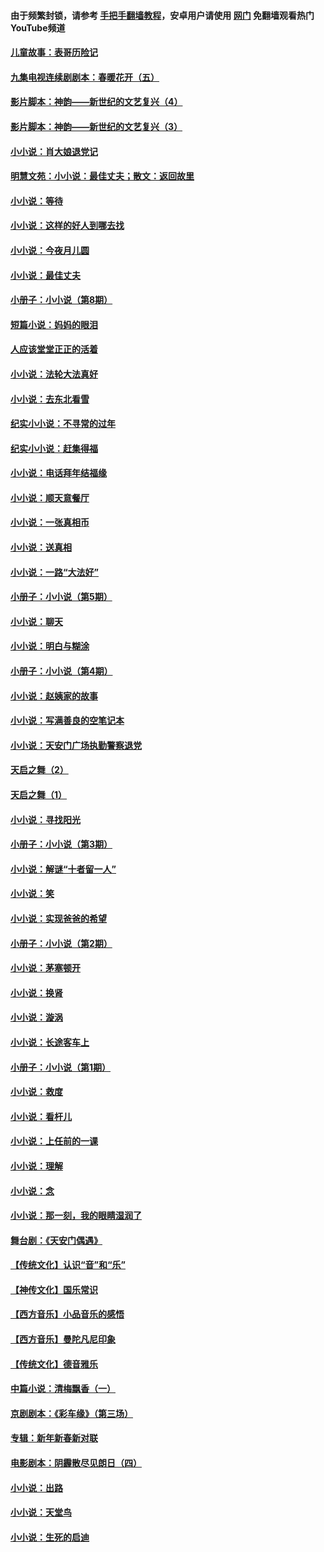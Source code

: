 #### 由于频繁封锁，请参考 [手把手翻墙教程](https://github.com/gfw-breaker/guides/wiki/)，安卓用户请使用 [网门](https://github.com/gfw-breaker/nogfw/blob/master/dl.md?t=05221000) 免翻墙观看热门YouTube频道 

#### [儿童故事：表哥历险记](../pages/328/383535.md?t=05221000) 

#### [九集电视连续剧剧本：春暖花开（五）](../pages/328/275919.md?t=05221000) 

#### [影片脚本：神韵——新世纪的文艺复兴（4）](../pages/328/266089.md?t=05221000) 

#### [影片脚本：神韵——新世纪的文艺复兴（3）](../pages/328/266087.md?t=05221000) 

#### [小小说：肖大娘退党记](../pages/328/239807.md?t=05221000) 

#### [明慧文苑：小小说：最佳丈夫；散文：返回故里](../pages/328/3439.md?t=05221000) 

#### [小小说：等待](../pages/328/223927.md?t=05221000) 

#### [小小说：这样的好人到哪去找](../pages/328/209396.md?t=05221000) 

#### [小小说：今夜月儿圆](../pages/328/193588.md?t=05221000) 

#### [小小说：最佳丈夫](../pages/328/190938.md?t=05221000) 

#### [小册子：小小说（第8期）](../pages/328/188202.md?t=05221000) 

#### [短篇小说：妈妈的眼泪](../pages/328/187712.md?t=05221000) 

#### [人应该堂堂正正的活着](../pages/328/182430.md?t=05221000) 

#### [小小说：法轮大法真好](../pages/328/174669.md?t=05221000) 

#### [小小说：去东北看雪](../pages/328/173882.md?t=05221000) 

#### [纪实小小说：不寻常的过年](../pages/328/173187.md?t=05221000) 

#### [纪实小小说：赶集得福](../pages/328/172652.md?t=05221000) 

#### [小小说：电话拜年结福缘](../pages/328/172533.md?t=05221000) 

#### [小小说：顺天意餐厅](../pages/328/170182.md?t=05221000) 

#### [小小说：一张真相币](../pages/328/169410.md?t=05221000) 

#### [小小说：送真相](../pages/328/166713.md?t=05221000) 

#### [小小说：一路“大法好”](../pages/328/162016.md?t=05221000) 

#### [小册子：小小说（第5期）](../pages/328/161131.md?t=05221000) 

#### [小小说：聊天](../pages/328/159640.md?t=05221000) 

#### [小小说：明白与糊涂](../pages/328/158101.md?t=05221000) 

#### [小册子：小小说（第4期）](../pages/328/158006.md?t=05221000) 

#### [小小说：赵姨家的故事](../pages/328/157843.md?t=05221000) 

#### [小小说：写满善良的空笔记本](../pages/328/157382.md?t=05221000) 

#### [小小说：天安门广场执勤警察退党](../pages/328/156982.md?t=05221000) 

#### [天启之舞（2）](../pages/328/153440.md?t=05221000) 

#### [天启之舞（1）](../pages/328/153439.md?t=05221000) 

#### [小小说：寻找阳光](../pages/328/153065.md?t=05221000) 

#### [小册子：小小说（第3期）](../pages/328/151715.md?t=05221000) 

#### [小小说：解谜“十者留一人”](../pages/328/148967.md?t=05221000) 

#### [小小说：笑](../pages/328/148905.md?t=05221000) 

#### [小小说：实现爸爸的希望](../pages/328/148096.md?t=05221000) 

#### [小册子：小小说（第2期）](../pages/328/147214.md?t=05221000) 

#### [小小说：茅塞顿开](../pages/328/147030.md?t=05221000) 

#### [小小说：换肾](../pages/328/146770.md?t=05221000) 

#### [小小说：漩涡](../pages/328/146683.md?t=05221000) 

#### [小小说：长途客车上](../pages/328/145076.md?t=05221000) 

#### [小册子：小小说（第1期）](../pages/328/143963.md?t=05221000) 

#### [小小说：救度](../pages/328/143927.md?t=05221000) 

#### [小小说：看杆儿](../pages/328/142137.md?t=05221000) 

#### [小小说：上任前的一课](../pages/328/140808.md?t=05221000) 

#### [小小说：理解](../pages/328/140476.md?t=05221000) 

#### [小小说：念](../pages/328/139513.md?t=05221000) 

#### [小小说：那一刻，我的眼睛湿润了](../pages/328/138476.md?t=05221000) 

#### [舞台剧：《天安门偶遇》](../pages/328/117155.md?t=05221000) 

#### [【传统文化】认识“音”和“乐”](../pages/328/108667.md?t=05221000) 

#### [【神传文化】国乐常识](../pages/328/104225.md?t=05221000) 

#### [【西方音乐】小品音乐的感悟](../pages/328/102924.md?t=05221000) 

#### [【西方音乐】曼陀凡尼印象](../pages/328/102922.md?t=05221000) 

#### [【传统文化】德音雅乐](../pages/328/102923.md?t=05221000) 

#### [中篇小说：清梅飘香（一）](../pages/328/101058.md?t=05221000) 

#### [京剧剧本：《彩车缘》（第三场）](../pages/328/96434.md?t=05221000) 

#### [专辑：新年新春新对联](../pages/328/94991.md?t=05221000) 

#### [电影剧本：阴霾散尽见朗日（四）](../pages/328/87081.md?t=05221000) 

#### [小小说：出路](../pages/328/84848.md?t=05221000) 

#### [小小说：天堂鸟](../pages/328/83084.md?t=05221000) 

#### [小小说：生死的启迪](../pages/328/70977.md?t=05221000) 

